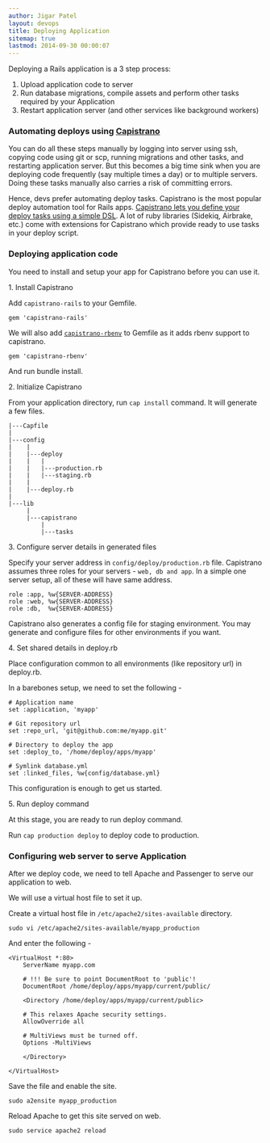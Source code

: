 ```yaml
---
author: Jigar Patel
layout: devops
title: Deploying Application
sitemap: true
lastmod: 2014-09-30 00:00:07
---
```


Deploying a Rails application is a 3 step process:

1. Upload application code to server
2. Run database migrations, compile assets and perform other tasks
   required by your Application
3. Restart application server (and other services like background
   workers)

### Automating deploys using [Capistrano](http://capistranorb.com/)

You can do all these steps manually by logging into server using ssh,
copying code using git or scp, running migrations and other tasks, and
restarting application server. But this becomes a big time sink when you
are deploying code frequently (say multiple times a day) or to multiple
servers. Doing these tasks manually also carries a risk of committing errors.

Hence, devs prefer automating deploy tasks. Capistrano is the most
popular deploy automation tool for Rails apps. [Capistrano lets you
define your deploy tasks using a simple DSL](http://capistranorb.com/).
A lot of ruby libraries (Sidekiq, Airbrake, etc.) come with extensions
for Capistrano which provide ready to use tasks in your deploy script.

### Deploying application code

You need to install and setup your app for Capistrano before you can use
it.

1\. Install Capistrano

Add `capistrano-rails` to your Gemfile.

```
gem 'capistrano-rails'
```

We will also add [`capistrano-rbenv`](https://github.com/capistrano/rbenv) to 
Gemfile as it adds rbenv support to capistrano.

```
gem 'capistrano-rbenv'
```

And run bundle install.

2\. Initialize Capistrano

From your application directory, run `cap install` command. It will
generate a few files.

```
|---Capfile
|
|---config
|    |
|    |---deploy
|    |   |
|    |   |---production.rb
|    |   |---staging.rb
|    |
|    |---deploy.rb
|
|---lib
     |
     |---capistrano
         |
         |---tasks
```

3\. Configure server details in generated files

Specify your server address in `config/deploy/production.rb` file.
Capistrano assumes three roles for your servers - `web, db and app`. In
a simple one server setup, all of these will have same address.

```
role :app, %w{SERVER-ADDRESS}
role :web, %w{SERVER-ADDRESS}
role :db,  %w{SERVER-ADDRESS}
```

Capistrano also generates a config file for staging environment. You may
generate and configure files for other environments if you want.

4\. Set shared details in deploy.rb

Place configuration common to all environments (like repository url) in deploy.rb.

In a barebones setup, we need to set the following -

```
# Application name
set :application, 'myapp'

# Git repository url
set :repo_url, 'git@github.com:me/myapp.git'

# Directory to deploy the app
set :deploy_to, '/home/deploy/apps/myapp'

# Symlink database.yml
set :linked_files, %w{config/database.yml}
```

This configuration is enough to get us started.

5\. Run deploy command

At this stage, you are ready to run deploy command. 

Run `cap production deploy` to deploy code to production.

### Configuring web server to serve Application

After we deploy code, we need to tell Apache and Passenger to serve our
application to web.

We will use a virtual host file to set it up. 

Create a virtual host file in `/etc/apache2/sites-available` directory.

```
sudo vi /etc/apache2/sites-available/myapp_production
```

And enter the following -

```
<VirtualHost *:80>
    ServerName myapp.com
    
    # !!! Be sure to point DocumentRoot to 'public'!
    DocumentRoot /home/deploy/apps/myapp/current/public/
    
    <Directory /home/deploy/apps/myapp/current/public>
    
    # This relaxes Apache security settings.
    AllowOverride all

    # MultiViews must be turned off.
    Options -MultiViews

    </Directory>

</VirtualHost>
```

Save the file and enable the site.

```
sudo a2ensite myapp_production
```

Reload Apache to get this site served on web.

```
sudo service apache2 reload
```
